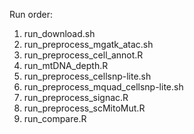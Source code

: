 Run order:
1. run_download.sh
2. run_preprocess_mgatk_atac.sh
3. run_preprocess_cell_annot.R
4. run_mtDNA_depth.R
5. run_preprocess_cellsnp-lite.sh
6. run_preprocess_mquad_cellsnp-lite.sh
7. run_preprocess_signac.R
8. run_preprocess_scMitoMut.R
9. run_compare.R
